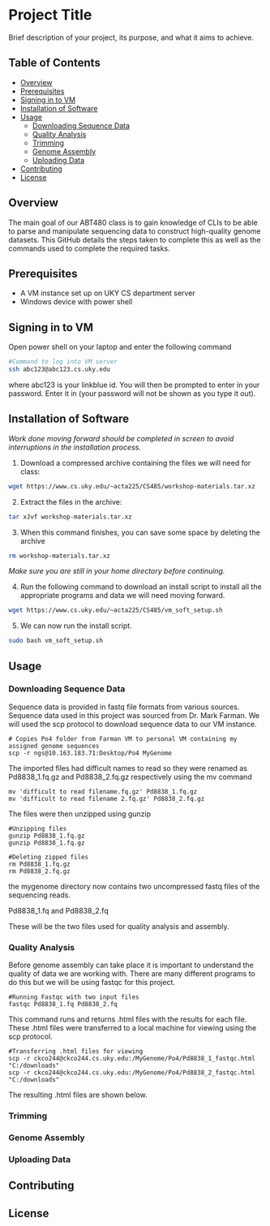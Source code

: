 # Project Title

Brief description of your project, its purpose, and what it aims to achieve.

## Table of Contents

- [Overview](#overview)
- [Prerequisites](#prerequisites)
- [Signing in to VM](#signing-in-to-vm)
- [Installation of Software](#installation-of-software)
- [Usage](#usage)
  - [Downloading Sequence Data](#downloading-sequence-data)
  - [Quality Analysis](#quality-analysis)
  - [Trimming](#trimming)
  - [Genome Assembly](#genome-assembly)
  - [Uploading Data](#uploading-data)
- [Contributing](#contributing)
- [License](#license)

## Overview

The main goal of our ABT480 class is to gain knowledge of CLIs to be able to parse and manipulate sequencing data to construct high-quality genome datasets. This GitHub details the steps taken to complete this as well as the commands used to complete the required tasks.

## Prerequisites

- A VM instance set up on UKY CS department server
- Windows device with power shell

## Signing in to VM

Open power shell on your laptop and enter the following command

```bash
#Command to log into VM server
ssh abc123@abc123.cs.uky.edu
```

where abc123 is your linkblue id. You will then be prompted to enter in your password. Enter it in (your password will not be shown as you type it out).

## Installation of Software

*Work done moving forward should be completed in screen to avoid interruptions in the installation process.*

1. Download a compressed archive containing the files we will need for class:
```bash
wget https://www.cs.uky.edu/~acta225/CS485/workshop-materials.tar.xz
```

2. Extract the files in the archive:
```bash
tar xJvf workshop-materials.tar.xz
```

3. When this command finishes, you can save some space by deleting the archive
```bash
rm workshop-materials.tar.xz
```

*Make sure you are still in your home directory before continuing.*

4. Run the following command to download an install script to install all the appropriate programs and data we will need moving forward.
```bash
wget https://www.cs.uky.edu/~acta225/CS485/vm_soft_setup.sh
```

5. We can now run the install script.
```bash
sudo bash vm_soft_setup.sh
```

## Usage
### Downloading Sequence Data
Sequence data is provided in fastq file formats from various sources. Sequence data used in this project was sourced from Dr. Mark Farman. We will used the scp protocol to download sequence data to our VM instance.
```
# Copies Po4 folder from Farman VM to personal VM containing my assigned genome sequences
scp -r ngs@10.163.183.71:Desktop/Po4 MyGenome
```

The imported files had difficult names to read so they were renamed as Pd8838_1.fq.gz and Pd8838_2.fq.gz respectively using the mv command
```
mv 'difficult to read filename.fq.gz' Pd8838_1.fq.gz
mv 'difficult to read filename 2.fq.gz' Pd8838_2.fq.gz
```
The files were then unzipped using gunzip

```
#Unzipping files
gunzip Pd8838_1.fq.gz
gunzip Pd8838_1.fq.gz

#Deleting zipped files
rm Pd8838_1.fq.gz
rm Pd8838_2.fq.gz
```
the mygenome directory now contains two uncompressed fastq files of the sequencing reads.

Pd8838_1.fq and Pd8838_2.fq

These will be the two files used for quality analysis and assembly.

### Quality Analysis
Before genome assembly can take place it is important to understand the quality of data we are working with. There are many different programs to do this but we will be using fastqc for this project.

```
#Running Fastqc with two input files
fastqc Pd8838_1.fq Pd8838_2.fq
```

This command runs and returns .html files with the results for each file.
These .html files were transferred to a local machine for viewing using the scp protocol. 

```
#Transferring .html files for viewing
scp -r ckco244@ckco244.cs.uky.edu:/MyGenome/Po4/Pd8838_1_fastqc.html "C:/downloads"
scp -r ckco244@ckco244.cs.uky.edu:/MyGenome/Po4/Pd8838_2_fastqc.html "C:/downloads"
```
The resulting .html files are shown below.


### Trimming
### Genome Assembly
### Uploading Data

## Contributing

## License



